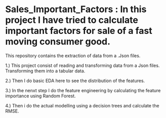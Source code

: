 # Sales_Important_Factors : In this project I have tried to calculate important factors for sale of a fast moving consumer good.

This repository contains the extraction of data from a .Json files.

1.) This project consist of reading and transforming data from a Json files. Transforming them into a tabular data.


2.) Then I do basic EDA here to see the distribution of the features.


3.) In the nenxt step I do the feature engineering by calculating the feature importance using Random Forest.

4.) Then i do the actual modelling using a decision trees and calculate the RMSE.

